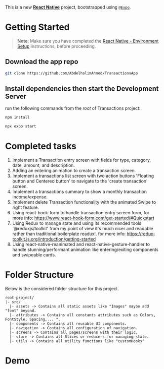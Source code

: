 This is a new [**React Native**](https://reactnative.dev) project, bootstrapped using [`@Expo`](https://docs.expo.dev/).

# Getting Started

>**Note**: Make sure you have completed the [React Native - Environment Setup](https://docs.expo.dev/get-started/installation/) instructions, before proceeding.
 
## Download the app repo

```bash
git clone https://github.com/AbdelhalimAhmed/TransactionsApp
```

## Install dependencies then start the Development Server

run the following commands from the _root_ of Transactions project:

```bash
npm install

npx expo start
```

# Completed tasks
1. Implement a Transaction entry screen with fields for type, category, date, amount, and description. 
2. Adding an entering animation to create a transaction screen.
3. Implement a transactions list screen with two action buttons 'Floating button and Centered button' to navigate to the 'create transaction' screen.
4. Implement a transactions summary to show a monthly transaction income/expense.
5. Implement delete Transaction functionality with the animated Swipe to right feature.
6. Using react-hook-form to handle transaction entry screen form, for more info: https://www.react-hook-form.com/get-started/#Quickstart
7. Using Redux to manage state and using its recommended tools '@reduxjs/toolkit' from my point of view it's much nicer and readable rather than traditional boilerplate readux!.
  for more info: https://redux-toolkit.js.org/introduction/getting-started
1. Using react-native-reanimated and react-native-gesture-handler to handle stunning/performant animation like entering/exiting components and swipeable cards.


# Folder Structure
Below is the considered folder structure for this project.

```
root-project/
|- src/
  |- assets -> Contains all static assets like "Images" maybe add "font" beyond.
  |- attributes -> Contains all constants attributes such as Colors, FontStyle, Spacing,... ".
  |- components -> Contains all reusable UI components.
  |- navigation -> Contains all configuration of navigation.
  |- screens -> Contains all pages/screens with their logic.
  |- store -> Contains all Slices or reducers for managing state.
  |- utils -> Contains all utility functions like "customHooks"
```

# Demo


